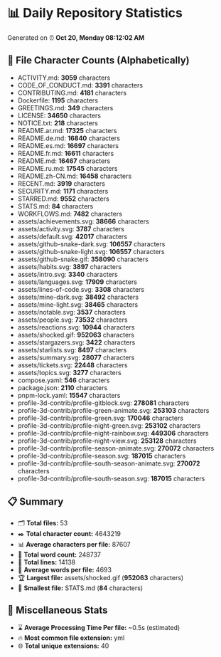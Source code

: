 # 📊 Daily Repository Statistics
Generated on ⏰ **Oct 20, Monday 08:12:02 AM**

## 📂 File Character Counts (Alphabetically)
- ACTIVITY.md: **3059** characters
- CODE_OF_CONDUCT.md: **3391** characters
- CONTRIBUTING.md: **4181** characters
- Dockerfile: **1195** characters
- GREETINGS.md: **349** characters
- LICENSE: **34650** characters
- NOTICE.txt: **218** characters
- README.ar.md: **17325** characters
- README.de.md: **16840** characters
- README.es.md: **16697** characters
- README.fr.md: **16611** characters
- README.md: **16467** characters
- README.ru.md: **17545** characters
- README.zh-CN.md: **16458** characters
- RECENT.md: **3919** characters
- SECURITY.md: **1171** characters
- STARRED.md: **9552** characters
- STATS.md: **84** characters
- WORKFLOWS.md: **7482** characters
- assets/achievements.svg: **38666** characters
- assets/activity.svg: **3787** characters
- assets/default.svg: **42017** characters
- assets/github-snake-dark.svg: **106557** characters
- assets/github-snake-light.svg: **106557** characters
- assets/github-snake.gif: **358090** characters
- assets/habits.svg: **3897** characters
- assets/intro.svg: **3340** characters
- assets/languages.svg: **17909** characters
- assets/lines-of-code.svg: **3308** characters
- assets/mine-dark.svg: **38492** characters
- assets/mine-light.svg: **38465** characters
- assets/notable.svg: **3537** characters
- assets/people.svg: **73532** characters
- assets/reactions.svg: **10944** characters
- assets/shocked.gif: **952063** characters
- assets/stargazers.svg: **3422** characters
- assets/starlists.svg: **8497** characters
- assets/summary.svg: **28077** characters
- assets/tickets.svg: **22448** characters
- assets/topics.svg: **3277** characters
- compose.yaml: **546** characters
- package.json: **2110** characters
- pnpm-lock.yaml: **15547** characters
- profile-3d-contrib/profile-gitblock.svg: **278081** characters
- profile-3d-contrib/profile-green-animate.svg: **253103** characters
- profile-3d-contrib/profile-green.svg: **170046** characters
- profile-3d-contrib/profile-night-green.svg: **253102** characters
- profile-3d-contrib/profile-night-rainbow.svg: **449306** characters
- profile-3d-contrib/profile-night-view.svg: **253128** characters
- profile-3d-contrib/profile-season-animate.svg: **270072** characters
- profile-3d-contrib/profile-season.svg: **187015** characters
- profile-3d-contrib/profile-south-season-animate.svg: **270072** characters
- profile-3d-contrib/profile-south-season.svg: **187015** characters

## 📋 Summary
- 🗂️ **Total files:** 53
- ✒️ **Total character count:** 4643219
- 📊 **Average characters per file:** 87607
- 📝 **Total word count:** 248737
- 🧾 **Total lines:** 14138
- 📐 **Average words per file:** 4693
- 🏆 **Largest file:** assets/shocked.gif (**952063** characters)
- 🥉 **Smallest file:** STATS.md (**84** characters)

## 🌟 Miscellaneous Stats
- ⌛ **Average Processing Time Per file:** ~0.5s (estimated)
- 🔥 **Most common file extension:** yml
- 🌐 **Total unique extensions:** 40
